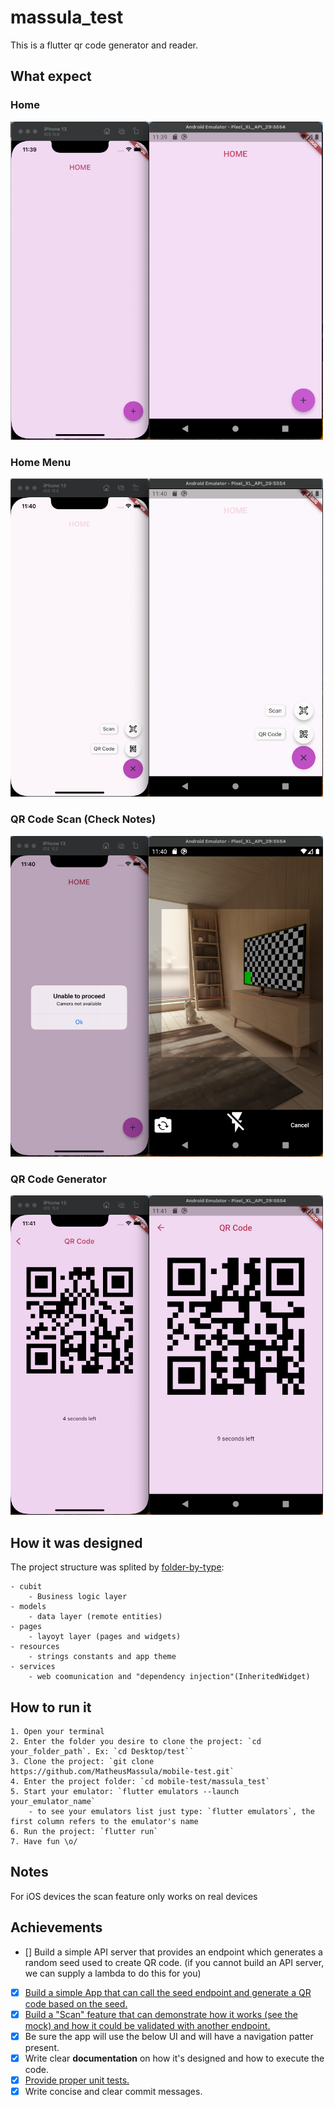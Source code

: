 # massula_test

This is a flutter qr code generator and reader.

## What expect
### Home
<img src="app_preview/home.PNG" width="500">

### Home Menu
<img src="app_preview/home_menu.PNG" width="500">

### QR Code Scan (Check Notes)
<img src="app_preview/qr_code_scan.PNG" width="500">

### QR Code Generator
<img src="app_preview/qr_code_generator.PNG" width="500">

## How it was designed
The project structure was splited by [folder-by-type](https://softwareengineering.stackexchange.com/questions/338597/folder-by-type-or-folder-by-feature):

    - cubit
        - Business logic layer
    - models
        - data layer (remote entities)
    - pages
        - layoyt layer (pages and widgets)
    - resources
        - strings constants and app theme
    - services
        - web coomunication and "dependency injection"(InheritedWidget)

## How to run it

    1. Open your terminal
    2. Enter the folder you desire to clone the project: `cd your_folder_path`. Ex: `cd Desktop/test``
    3. Clone the project: `git clone https://github.com/MatheusMassula/mobile-test.git`
    4. Enter the project folder: `cd mobile-test/massula_test`
    5. Start your emulator: `flutter emulators --launch your_emulator_name`
        - to see your emulators list just type: `flutter emulators`, the first column refers to the emulator's name
    6. Run the project: `flutter run`
    7. Have fun \o/

## Notes

For iOS devices the scan feature only works on real devices
## Achievements

- [] Build a simple API server that provides an endpoint which generates a random seed used to create QR code. (if you cannot build an API server, we can supply a lambda to do this for you)
- [x] [Build a simple App that can call the seed endpoint and generate a QR code based on the seed.](https://github.com/MatheusMassula/mobile-test/blob/master/massula_test/lib/services/http/qr_code_web_client.dart)
- [x] [Build a "Scan" feature that can demonstrate how it works (see the mock) and how it could be validated with another endpoint.](https://github.com/MatheusMassula/mobile-test/blob/master/massula_test/lib/pages/home.dart#L41-L52)
- [x] Be sure the app will use the below UI and will have a navigation patter present.
- [x] Write clear **documentation** on how it's designed and how to execute the code.
- [x] [Provide proper unit tests.](https://github.com/MatheusMassula/mobile-test/blob/master/massula_test/test/unit)
- [x] Write concise and clear commit messages.